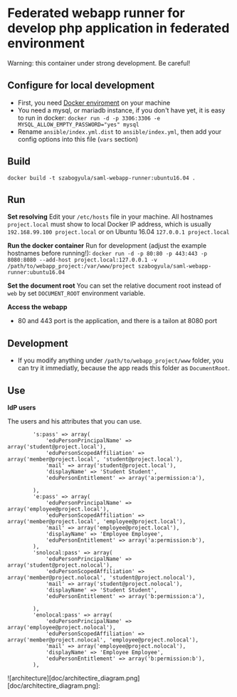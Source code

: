 Federated webapp runner for develop php application in federated environment
=============================================================================

Warning: this container under strong development. Be careful!

Configure for local development
--------------------------------

* First, you need [Docker enviroment](https://docker.com/toolbox) on your machine
* You need a mysql, or mariadb instance, if you don't have yet, it is easy to run in docker: `docker run -d -p 3306:3306 -e MYSQL_ALLOW_EMPTY_PASSWORD="yes" mysql`
* Rename `ansible/index.yml.dist` to `ansible/index.yml`, then add your config options into this file (`vars` section)


Build
-----

`docker build -t szabogyula/saml-webapp-runner:ubuntu16.04 .`

Run
---

__Set resolving__
 Edit your `/etc/hosts` file in your machine. All hostnames `project.local` must show to local Docker IP address, which is usually `192.168.99.100 project.local` or on Ubuntu 16.04 `127.0.0.1 project.local`

__Run the docker container__
Run for development (adjust the example hostnames before running!): `docker run -d -p 80:80 -p 443:443 -p 8080:8080 --add-host project.local:127.0.0.1
 -v /path/to/webapp_project:/var/www/project szabogyula/saml-webapp-runner:ubuntu16.04
 `

__Set the document root__
You can set the relative document root instead of `web` by set `DOCUMENT_ROOT` environment variable.

__Access the webapp__
* 80 and 443 port is the application, and there is a tailon at 8080 port
 
Development
-----------

* If you modify anything under `/path/to/webapp_project/www` folder, you can try it immediatly, because the app reads this folder as `DocumentRoot`.


Use
---

__IdP users__

The users and his attributes that you can use.

```
        's:pass' => array(
            'eduPersonPrincipalName' => array('student@project.local'),
            'eduPersonScopedAffiliation' => array('member@project.local', 'student@project.local'),
            'mail' => array('student@project.local'),
            'displayName' => 'Student Student',
            'eduPersonEntitlement' => array('a:permission:a'),

        ),
        'e:pass' => array(
            'eduPersonPrincipalName' => array('employee@project.local'),
            'eduPersonScopedAffiliation' => array('member@project.local', 'employee@project.local'),
            'mail' => array('employee@project.local'),
            'displayName' => 'Employee Employee',
            'eduPersonEntitlement' => array('a:permission:b'),
        ),
        'snolocal:pass' => array(
            'eduPersonPrincipalName' => array('student@project.nolocal'),
            'eduPersonScopedAffiliation' => array('member@project.nolocal', 'student@project.nolocal'),
            'mail' => array('student@project.nolocal'),
            'displayName' => 'Student Student',
            'eduPersonEntitlement' => array('b:permission:a'),

        ),
        'enolocal:pass' => array(
            'eduPersonPrincipalName' => array('employee@project.nolocal'),
            'eduPersonScopedAffiliation' => array('member@project.nolocal', 'employee@project.nolocal'),
            'mail' => array('employee@project.nolocal'),
            'displayName' => 'Employee Employee',
            'eduPersonEntitlement' => array('b:permission:b'),
        ),
```


![architecture][doc/architectire_diagram.png]
[doc/architectire_diagram.png]: 
